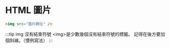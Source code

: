 # HTML 圖片

```html
<img src="圖片網址" />
```

:::tip img 沒有結束符號
&lt;img>是少數幾個沒有結束符號的標籤。 記得在後方要加個斜線。（慣例寫法）
:::